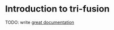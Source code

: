 # Introduction to tri-fusion

TODO: write [great documentation](http://jacobian.org/writing/what-to-write/)
